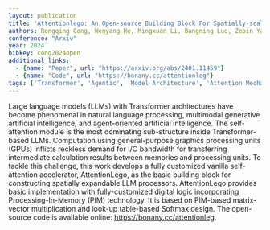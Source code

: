 ```yaml
---
layout: publication
title: 'Attentionlego: An Open-source Building Block For Spatially-scalable Large Language Model Accelerator With Processing-in-memory Technology'
authors: Rongqing Cong, Wenyang He, Mingxuan Li, Bangning Luo, Zebin Yang, Yuchao Yang, Ru Huang, Bonan Yan
conference: "Arxiv"
year: 2024
bibkey: cong2024open
additional_links:
  - {name: "Paper", url: "https://arxiv.org/abs/2401.11459"}
  - {name: "Code", url: "https://bonany.cc/attentionleg"}
tags: ['Transformer', 'Agentic', 'Model Architecture', 'Attention Mechanism', 'Has Code', 'Pretraining Methods', 'Multimodal Models']
---
```

Large language models (LLMs) with Transformer architectures have become
phenomenal in natural language processing, multimodal generative artificial
intelligence, and agent-oriented artificial intelligence. The self-attention
module is the most dominating sub-structure inside Transformer-based LLMs.
Computation using general-purpose graphics processing units (GPUs) inflicts
reckless demand for I/O bandwidth for transferring intermediate calculation
results between memories and processing units. To tackle this challenge, this
work develops a fully customized vanilla self-attention accelerator,
AttentionLego, as the basic building block for constructing spatially
expandable LLM processors. AttentionLego provides basic implementation with
fully-customized digital logic incorporating Processing-In-Memory (PIM)
technology. It is based on PIM-based matrix-vector multiplication and look-up
table-based Softmax design. The open-source code is available online:
https://bonany.cc/attentionleg.
